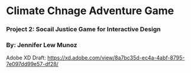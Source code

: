 # Climate Chnage Adventure Game
### Project 2: Socail Justice Game for Interactive Design
### By: Jennifer Lew Munoz

Adobe XD Draft: https://xd.adobe.com/view/8a7bc35d-ec4a-4abf-8795-7e097dd99e57-df28/
